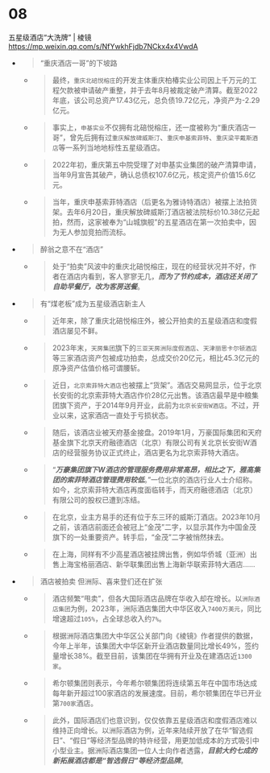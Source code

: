 
# 08

五星级酒店“大洗牌” | 棱镜 https://mp.weixin.qq.com/s/NfYwkhFjdb7NCkx4x4VwdA
- > “重庆酒店一哥”的下坡路
  * > 最终，`重庆北碚悦榕庄`的开发主体重庆柏椿实业公司因上千万元的工程欠款被申请破产重整，并于去年8月被裁定破产清算。截至2022年底，该公司总资产17.43亿元，总负债19.72亿元，净资产为-2.29亿元。
  * > 事实上，`申基实业`不仅拥有北碚悦榕庄，还一度被称为“重庆酒店一哥”，曾先后拥有过`重庆解放碑威斯汀`、`重庆申基索菲特`、`重庆梁平戴斯酒店`等一系列当地地标性五星级酒店。
  * > 2022年初，重庆第五中院受理了对申基实业集团的破产清算申请，当年9月宣告其破产，确认总债权107.6亿元，核定资产价值15.6亿元。
  * > 当年，重庆申基索菲特酒店（后更名为雅诗特酒店）被摆上法拍货架。去年6月20日，重庆解放碑威斯汀酒店被法院标价10.38亿元起拍，然而，这家被奉为“山城旗舰”的五星酒店在第一次拍卖中，因为无人参加竞拍而流标。
- > 醉翁之意不在“酒店”
  * > 处于“拍卖”风波中的重庆北碚悦榕庄，现在的经营状况并不好，作者在酒店内看到，客人寥寥无几，***而为了节约成本，酒店还关闭了自助早餐厅，改为客房送餐***。
- > 有“煤老板”成为五星级酒店新主人
  * > 近年来，除了重庆北碚悦榕庄外，被公开拍卖的五星级酒店和度假酒店屡见不鲜。
  * > 2023年末，`天房集团`旗下的`三亚天房洲际度假酒店`、`天津丽思卡尔顿酒店`等三家酒店资产包被成功拍卖，总成交价20亿元，相比45.3亿元的原净资产估值价格可谓腰斩。
  * > 近日，`北京索菲特大酒店`也被摆上“货架”。酒店交易网显示，位于北京长安街的北京索菲特大酒店作价28亿元出售。该酒店最早是中粮集团旗下资产，于2014年9月开业，此前为`北京长安街W酒店`。不过，开业以来，这家酒店一直处于亏损状态。
  * > 随后，该酒店业被天府基金接盘。2019年1月，万豪国际集团和天府基金旗下北京天府融德酒店（北京）有限公司有关北京长安街W酒店的经营服务协议正式终止，酒店更名为北京索菲特大酒店。
  * > “***万豪集团旗下W酒店的管理服务费用非常高昂，相比之下，雅高集团的索菲特酒店管理费用较低***。”一位北京的酒店行业人士介绍称。如今，北京索菲特大酒店再度面临转手，而天府融德酒店（北京）有限公司的股权已遭到冻结。
  * > 在北京，业主方易手的还有位于东三环的威斯汀酒店。2023年10月之前，该酒店前面还会被冠上“金茂”二字，以显示其作为中国金茂旗下的一处重要资产。转手后，“金茂”二字被悄然抹去。
  * > 在上海，同样有不少高星酒店被挂牌出售，例如华侨城（亚洲）出售上海宝格丽酒店、新华联集团出售上海新华联索菲特大酒店……
- > 酒店被拍卖 但洲际、喜来登们还在扩张
  * > 酒店频繁“甩卖”，但各大国际酒店品牌在华收入却在增长。以`洲际酒店集团`为例，2023年，洲际酒店集团大中华区收入`7400万美元`，同比增速超过`105%`，占全球总收入约`7%`。
  * > 根据洲际酒店集团大中华区公关部门向《棱镜》作者提供的数据，今年上半年，该集团大中华区新开业酒店数量同比增长49%，签约量增长38%。截至目前，该集团在华拥有开业及在建酒店近`1300家`。
  * > 希尔顿集团则表示，今年希尔顿集团将连续第五年在中国市场达成每年新开超过100家酒店的发展速度。目前，希尔顿集团在华已开业第`700家`酒店。
  * > 此外，国际酒店们也意识到，仅仅依靠五星级酒店和度假酒店难以维持正向增长。以洲际酒店为例，近年来陆续开放了在华“智选假日”、“假日”等经济型品牌的特许经营，用更加低成本的方式吸引中小型业主。据洲际酒店集团一位人士向作者透露，***目前大约七成的新拓展酒店都是“智选假日”等经济型品牌***。
